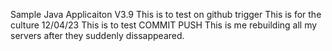Sample Java Applicaiton V3.9
This is to test on github trigger
This is for the culture 12/04/23
This is to test COMMIT PUSH
This is me rebuilding all my servers after they suddenly dissappeared.